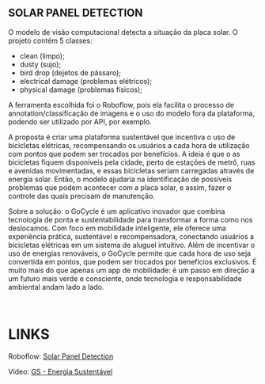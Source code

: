 ## SOLAR PANEL DETECTION 


O modelo de visão computacional detecta a situação da placa solar. O projeto contém 5 classes: 
- clean (limpo);
- dusty (sujo);
- bird drop (dejetos de pássaro); 
- electrical damage (problemas elétricos);
- physical damage (problemas físicos);

A ferramenta escolhida foi o Roboflow, pois ela facilita o processo de annotation/classificação de imagens e o uso do modelo fora da plataforma, podendo ser utilizado por API, por exemplo. 



A proposta é criar uma plataforma sustentável que incentiva o uso de bicicletas elétricas, recompensando os usuários a cada hora de utilização com pontos que podem ser trocados por benefícios. A ideia é que o as bicicletas fiquem disponiveis pela cidade, perto de estações de metrô, ruas e avenidas movimentadas, e essas bicicletas seriam carregadas através de energia solar. Então, o modelo ajudaria na identificação de possíveis problemas que podem acontecer com a placa solar, e assim, fazer o controle das quais precisam de manutenção.

Sobre a solução: o GoCycle é um aplicativo inovador que combina tecnologia de ponta e sustentabilidade para transformar a forma como nos deslocamos. Com foco em mobilidade inteligente, ele oferece uma experiência prática, sustentável e recompensadora, conectando usuários a bicicletas elétricas em um sistema de aluguel intuitivo. Além de incentivar o uso de energias renováveis, o GoCycle permite que cada hora de uso seja convertida em pontos, que podem ser trocados por benefícios exclusivos. É muito mais do que apenas um app de mobilidade: é um passo em direção a um futuro mais verde e consciente, onde tecnologia e responsabilidade ambiental andam lado a lado.


<BR>

# LINKS

Roboflow: [Solar Panel Detection](https://universe.roboflow.com/melissa-y6dfd/solar-panel-detection-bdmpc)

Vídeo: [GS - Energia Sustentável](youtube.com)